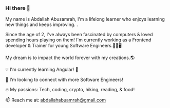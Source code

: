 ### Hi there 👋

My name is Abdallah Abusamrah, I'm a lifelong learner who enjoys learning new things and keeps improving. .

Since the age of 2, I've always been fascinated by computers & loved spending hours playing on them! I'm currently working as a Frontend developer & Trainer for young Software Engineers.👨‍💻🖥

My dream is to impact the world forever with my creations.🌎

💡 I'm currently learning Angular! 🦀

🤝 I'm looking to connect with more Software Engineers!


🔥 My passions: Tech, coding, crypto, hiking, reading, & food!

📫 Reach me at: abdallahabuamrah@gmail.com

